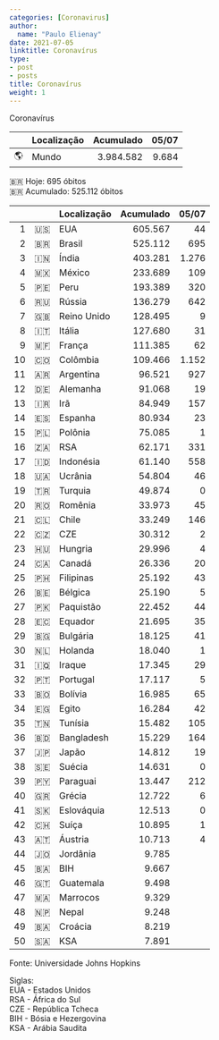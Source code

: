 ```yaml
---
categories: [Coronavirus]
author:
  name: "Paulo Elienay"
date: 2021-07-05
linktitle: Coronavírus
type:
- post
- posts
title: Coronavírus
weight: 1
---
```


Coronavírus

|       | Localização | Acumulado | 05/07 |
| :---: | :---        | ---:      | ---:  |
| 🌎    | Mundo       | 3.984.582 | 9.684 | 

🇧🇷 Hoje: 695 óbitos  
🇧🇷 Acumulado: 525.112 óbitos

|      |       | Localização | Acumulado | 05/07 |
| ---: | :---: | :---        | ---:      | ---:  |
| 1    | 🇺🇸    | EUA         | 605.567   | 44    |
| 2    | 🇧🇷    | Brasil      | 525.112   | 695   |
| 3    | 🇮🇳    | Índia       | 403.281   | 1.276 |
| 4    | 🇲🇽    | México      | 233.689   | 109   |
| 5    | 🇵🇪    | Peru        | 193.389   | 320   |
| 6    | 🇷🇺    | Rússia      | 136.279   | 642   |
| 7    | 🇬🇧    | Reino Unido | 128.495   | 9     |
| 8    | 🇮🇹    | Itália      | 127.680   | 31    |
| 9    | 🇲🇫    | França      | 111.385   | 62    |
| 10   | 🇨🇴    | Colômbia    | 109.466   | 1.152 |
| 11   | 🇦🇷    | Argentina   | 96.521    | 927   |
| 12   | 🇩🇪    | Alemanha    | 91.068    | 19    |
| 13   | 🇮🇷    | Irã         | 84.949    | 157   |
| 14   | 🇪🇸    | Espanha     | 80.934    | 23    |
| 15   | 🇵🇱    | Polônia     | 75.085    | 1     |
| 16   | 🇿🇦    | RSA         | 62.171    | 331   |
| 17   | 🇮🇩    | Indonésia   | 61.140    | 558   |
| 18   | 🇺🇦    | Ucrânia     | 54.804    | 46    |
| 19   | 🇹🇷    | Turquia     | 49.874    | 0     |
| 20   | 🇷🇴    | Romênia     | 33.973    | 45    |
| 21   | 🇨🇱    | Chile       | 33.249    | 146   |
| 22   | 🇨🇿    | CZE         | 30.312    | 2     |
| 23   | 🇭🇺    | Hungria     | 29.996    | 4     |
| 24   | 🇨🇦    | Canadá      | 26.336    | 20    |
| 25   | 🇵🇭    | Filipinas   | 25.192    | 43    |
| 26   | 🇧🇪    | Bélgica     | 25.190    | 5     |
| 27   | 🇵🇰    | Paquistão   | 22.452    | 44    |
| 28   | 🇪🇨    | Equador     | 21.695    | 35    |
| 29   | 🇧🇬    | Bulgária    | 18.125    | 41    |
| 30   | 🇳🇱    | Holanda     | 18.040    | 1     |
| 31   | 🇮🇶    | Iraque      | 17.345    | 29    |
| 32   | 🇵🇹    | Portugal    | 17.117    | 5     |
| 33   | 🇧🇴    | Bolívia     | 16.985    | 65    |
| 34   | 🇪🇬    | Egito       | 16.284    | 42    |
| 35   | 🇹🇳    | Tunísia     | 15.482    | 105   |
| 36   | 🇧🇩    | Bangladesh  | 15.229    | 164   |
| 37   | 🇯🇵    | Japão       | 14.812    | 19    |
| 38   | 🇸🇪    | Suécia      | 14.631    | 0     |
| 39   | 🇵🇾    | Paraguai    | 13.447    | 212   |
| 40   | 🇬🇷    | Grécia      | 12.722    | 6     |
| 41   | 🇸🇰    | Eslováquia  | 12.513    | 0     |
| 42   | 🇨🇭    | Suíça       | 10.895    | 1     |
| 43   | 🇦🇹    | Áustria     | 10.713    | 4     |
| 44   | 🇯🇴    | Jordânia    | 9.785     |       |
| 45   | 🇧🇦    | BIH         | 9.667     |       |
| 46   | 🇬🇹    | Guatemala   | 9.498     |       |
| 47   | 🇲🇦    | Marrocos    | 9.329     |       |
| 48   | 🇳🇵    | Nepal       | 9.248     |       |
| 49   | 🇧🇦    | Croácia     | 8.219     |       |
| 50   | 🇸🇦    | KSA         | 7.891     |       |

Fonte: Universidade Johns Hopkins

Siglas:  
EUA - Estados Unidos  
RSA - África do Sul  
CZE - República Tcheca  
BIH - Bósia e Hezergovina  
KSA - Arábia Saudita
